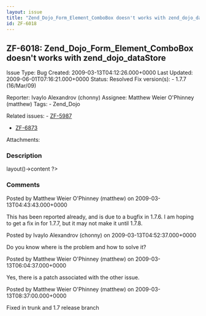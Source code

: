 ```yaml
---
layout: issue
title: "Zend_Dojo_Form_Element_ComboBox doesn't works with zend_dojo_dataStore"
id: ZF-6018
---
```


ZF-6018: Zend\_Dojo\_Form\_Element\_ComboBox doesn't works with zend\_dojo\_dataStore
-------------------------------------------------------------------------------------

 Issue Type: Bug Created: 2009-03-13T04:12:26.000+0000 Last Updated: 2009-06-01T07:16:21.000+0000 Status: Resolved Fix version(s): - 1.7.7 (16/Mar/09)
 
 Reporter:  Ivaylo Alexandrov (chonny)  Assignee:  Matthew Weier O'Phinney (matthew)  Tags: - Zend\_Dojo
 
 Related issues: - [ZF-5987](/issues/browse/ZF-5987)
- [ZF-6873](/issues/browse/ZF-6873)
 
 Attachments: 
### Description

 <?=$this->layout()->content ?> 

 

### Comments

Posted by Matthew Weier O'Phinney (matthew) on 2009-03-13T04:43:43.000+0000

This has been reported already, and is due to a bugfix in 1.7.6. I am hoping to get a fix in for 1.7.7, but it may not make it until 1.7.8.

 

 

Posted by Ivaylo Alexandrov (chonny) on 2009-03-13T04:52:37.000+0000

Do you know where is the problem and how to solve it?

 

 

Posted by Matthew Weier O'Phinney (matthew) on 2009-03-13T06:04:37.000+0000

Yes, there is a patch associated with the other issue.

 

 

Posted by Matthew Weier O'Phinney (matthew) on 2009-03-13T08:37:00.000+0000

Fixed in trunk and 1.7 release branch

 

 
